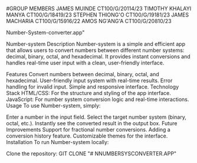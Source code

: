 #GROUP MEMBERS JAMES MUINDE CT100/G/20114/23 TIMOTHY KHALAYI MANYA CT100/G/18419/23 STEPHEN THIONG'O CT100/G/19181/23 JAMES MACHARIA CT100/G/15916/22 AMOS NG'ANG'A CT100/G/20810/23

Number-System-converter.app"

Number-system
Description
Number-system is a simple and efficient app that allows users to convert numbers between different number systems: decimal, binary, octal, and hexadecimal. It provides instant conversions and handles real-time user input with a clean, user-friendly interface.

Features
Convert numbers between decimal, binary, octal, and hexadecimal.
User-friendly input system with real-time results.
Error handling for invalid input.
Simple and responsive interface.
Technology Stack
HTML/CSS: For the structure and styling of the app interface.
JavaScript: For number system conversion logic and real-time interactions.
Usage
To use Number-system, simply:

Enter a number in the input field.
Select the target number system (binary, octal, etc.).
Instantly see the converted result in the output box.
Future Improvements
Support for fractional number conversions.
Adding a conversion history feature.
Customizable themes for the interface.
Installation
To run Number-system locally:

Clone the repository:
GIT CLONE 
"# NNUMBERSYSCONVERTER.APP"

